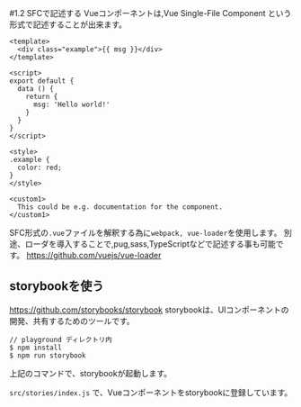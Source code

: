 #1.2 SFCで記述する
Vueコンポーネントは,Vue Single-File Component という形式で記述することが出来ます。

```example.vue
<template>
  <div class="example">{{ msg }}</div>
</template>

<script>
export default {
  data () {
    return {
      msg: 'Hello world!'
    }
  }
}
</script>

<style>
.example {
  color: red;
}
</style>

<custom1>
  This could be e.g. documentation for the component.
</custom1>
```

SFC形式の```.vue```ファイルを解釈する為に```webpack, vue-loader```を使用します。
別途、ローダを導入することで,pug,sass,TypeScriptなどで記述する事も可能です。
https://github.com/vuejs/vue-loader


## storybookを使う
https://github.com/storybooks/storybook
storybookは、UIコンポーネントの開発、共有するためのツールです。

```
// playground ディレクトリ内
$ npm install
$ npm run storybook
```

上記のコマンドで、storybookが起動します。

```src/stories/index.js```
で、Vueコンポーネントをstorybookに登録しています。

